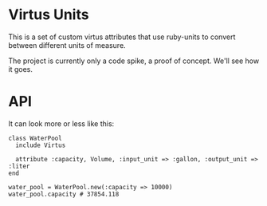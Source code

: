 # Virtus Units

This is a set of custom virtus attributes that use ruby-units to convert between
different units of measure.

The project is currently only a code spike, a proof of concept. We'll
see how it goes.

# API

It can look more or less like this:

    class WaterPool
      include Virtus

      attribute :capacity, Volume, :input_unit => :gallon, :output_unit => :liter
    end

    water_pool = WaterPool.new(:capacity => 10000)
    water_pool.capacity # 37854.118
